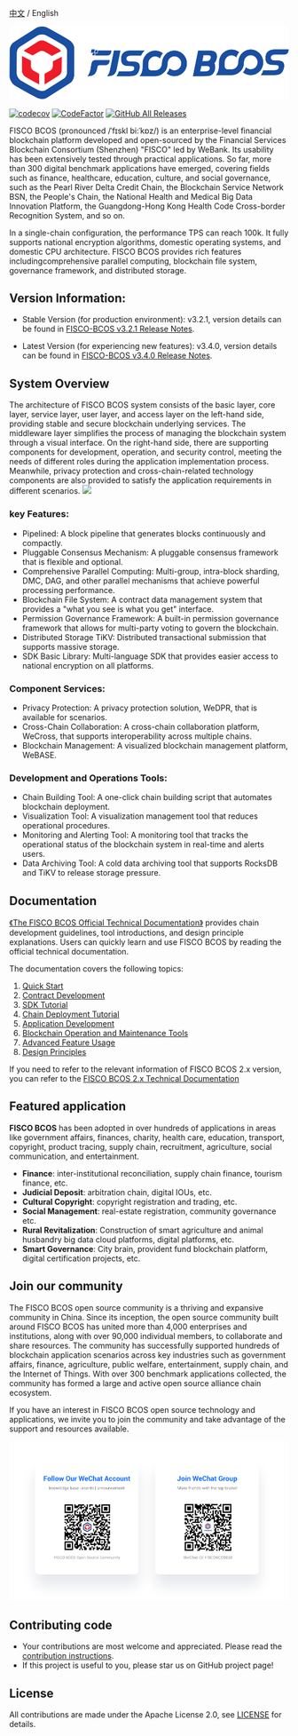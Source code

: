 [中文](../README.md) / English

![](./FISCO_BCOS_Logo.svg)

[![codecov](https://codecov.io/gh/FISCO-BCOS/FISCO-BCOS/branch/master/graph/badge.svg)](https://codecov.io/gh/FISCO-BCOS/FISCO-BCOS)
[![CodeFactor](https://www.codefactor.io/repository/github/fisco-bcos/FISCO-BCOS/badge)](https://www.codefactor.io/repository/github/fisco-bcos/FISCO-BCOS)
[![GitHub All Releases](https://img.shields.io/github/downloads/FISCO-BCOS/FISCO-BCOS/total.svg)](https://github.com/FISCO-BCOS/FISCO-BCOS)

FISCO BCOS (pronounced /ˈfɪskl bi:ˈkɒz/) is an enterprise-level financial blockchain platform developed and open-sourced by the Financial Services Blockchain Consortium (Shenzhen) "FISCO" led by WeBank. Its usability has been extensively tested through practical applications. So far, more than 300 digital benchmark applications have emerged, covering fields such as finance, healthcare, education, culture, and social governance, such as the Pearl River Delta Credit Chain, the Blockchain Service Network BSN, the People's Chain, the National Health and Medical Big Data Innovation Platform, the Guangdong-Hong Kong Health Code Cross-border Recognition System, and so on.

In a single-chain configuration, the performance TPS can reach 100k. It fully supports national encryption algorithms, domestic operating systems, and domestic CPU architecture. FISCO BCOS provides rich features includingcomprehensive parallel computing, blockchain file system, governance framework, and distributed storage.

## Version Information:

- Stable Version (for production environment): v3.2.1, version details can be found in [FISCO-BCOS v3.2.1 Release Notes](https://github.com/FISCO-BCOS/FISCO-BCOS/releases/tag/v3.2.1).

- Latest Version (for experiencing new features): v3.4.0, version details can be found in [FISCO-BCOS v3.4.0 Release Notes](https://github.com/FISCO-BCOS/FISCO-BCOS/releases/tag/v3.3.0).

## System Overview
The architecture of FISCO BCOS system consists of the basic layer, core layer, service layer, user layer, and access layer on the left-hand side, providing stable and secure blockchain underlying services. The middleware layer simplifies the process of managing the blockchain system through a visual interface. On the right-hand side, there are supporting components for development, operation, and security control, meeting the needs of different roles during the application implementation process. Meanwhile, privacy protection and cross-chain-related technology components are also provided to satisfy the application requirements in different scenarios.
![](https://osp-1257653870.cos.ap-guangzhou.myqcloud.com/FISCO-BCOS/document/latest/zh_CN/_images/Technical-Architecture-en.png)

### key Features:

- Pipelined: A block pipeline that generates blocks continuously and compactly.
- Pluggable Consensus Mechanism: A pluggable consensus framework that is flexible and optional.
- Comprehensive Parallel Computing: Multi-group, intra-block sharding, DMC, DAG, and other parallel mechanisms that achieve powerful processing performance.
- Blockchain File System: A contract data management system that provides a "what you see is what you get" interface.
- Permission Governance Framework: A built-in permission governance framework that allows for multi-party voting to govern the blockchain.
- Distributed Storage TiKV: Distributed transactional submission that supports massive storage.
- SDK Basic Library: Multi-language SDK that provides easier access to national encryption on all platforms.

### Component Services:
- Privacy Protection: A privacy protection solution, WeDPR, that is available for scenarios.
- Cross-Chain Collaboration: A cross-chain collaboration platform, WeCross, that supports interoperability across multiple chains.
- Blockchain Management: A visualized blockchain management platform, WeBASE.

### Development and Operations Tools:

- Chain Building Tool: A one-click chain building script that automates blockchain deployment.
- Visualization Tool: A visualization management tool that reduces operational procedures.
- Monitoring and Alerting Tool: A monitoring tool that tracks the operational status of the blockchain system in real-time and alerts users.
- Data Archiving Tool: A cold data archiving tool that supports RocksDB and TiKV to release storage pressure.
## Documentation

[《The FISCO BCOS Official Technical Documentation》](https://fisco-bcos-doc.readthedocs.io/zh_CN/latest/index.html) provides chain development guidelines, tool introductions, and design principle explanations. Users can quickly learn and use FISCO BCOS by reading the official technical documentation.

The documentation covers the following topics:
1. [Quick Start](https://fisco-bcos-doc.readthedocs.io/zh_CN/latest/docs/quick_start/hardware_requirements.html)
2. [Contract Development](https://fisco-bcos-doc.readthedocs.io/zh_CN/latest/docs/contract_develop/solidity_develop.html)
3. [SDK Tutorial](https://fisco-bcos-doc.readthedocs.io/zh_CN/latest/docs/sdk/index.html)
4. [Chain Deployment Tutorial](https://fisco-bcos-doc.readthedocs.io/zh_CN/latest/docs/tutorial/air/index.html)
5. [Application Development](https://fisco-bcos-doc.readthedocs.io/zh_CN/latest/docs/develop/index.html)
6. [Blockchain Operation and Maintenance Tools](https://fisco-bcos-doc.readthedocs.io/zh_CN/latest/docs/operation_and_maintenance/build_chain.html)
7. [Advanced Feature Usage](https://fisco-bcos-doc.readthedocs.io/zh_CN/latest/docs/advanced_function/safety.html)
8. [Design Principles](https://fisco-bcos-doc.readthedocs.io/zh_CN/latest/docs/design/architecture.html)

If you need to refer to the relevant information of FISCO BCOS 2.x version, you can refer to the [FISCO BCOS 2.x Technical Documentation](https://fisco-bcos-documentation.readthedocs.io/zh_CN/latest/)


## Featured application

**FISCO BCOS** has been adopted in over hundreds of applications in areas like government affairs, finances, charity, health care, education, transport, copyright, product tracing, supply chain, recruitment, agriculture, social communication, and entertainment.

- **Finance**: inter-institutional reconciliation, supply chain finance, tourism finance, etc.
- **Judicial Deposit**: arbitration chain, digital IOUs, etc.
- **Cultural Copyright**: copyright registration and trading, etc.
- **Social Management**: real-estate registration, community governance etc.
- **Rural Revitalization**: Construction of smart agriculture and animal husbandry big data cloud platforms, digital platforms, etc.
- **Smart Governance**: City brain, provident fund blockchain platform, digital certification projects, etc.


## Join our community

The FISCO BCOS open source community is a thriving and expansive community in China. Since its inception, the open source community built around FISCO BCOS has united more than 4,000 enterprises and institutions, along with over 90,000 individual members, to collaborate and share resources. The community has successfully supported hundreds of blockchain application scenarios across key industries such as government affairs, finance, agriculture, public welfare, entertainment, supply chain, and the Internet of Things. With over 300 benchmark applications collected, the community has formed a large and active open source alliance chain ecosystem.

If you have an interest in FISCO BCOS open source technology and applications, we invite you to join the community and take advantage of the support and resources available.

![](https://raw.githubusercontent.com/FISCO-BCOS/LargeFiles/master/images/QR_image_en.png)

## Contributing code

- Your contributions are most welcome and appreciated. Please read the [contribution instructions](https://mp.weixin.qq.com/s/_w_auH8X4SQQWO3lhfNrbQ).
- If this project is useful to you, please star us on GitHub project page!

## License

All contributions are made under the Apache License 2.0, see [LICENSE](../LICENSE) for details.
